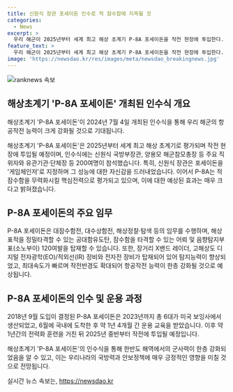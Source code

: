 ```yaml
---
title: 신원식 장관 포세이돈 인수로 적 잠수함에 지옥될 것
categories:
  - News
excerpt: >
  우리 해군이 2025년부터 세계 최고 해상 초계기 P-8A 포세이돈을 작전 현장에 투입한다. 신원식 국방부장관은 포세이돈 인수로 연합작전수행능력을 한층 더 강화될 것이라 자신했다. 해당 기종은 대잠수함전, 대수상함전, 해상정찰·탐색 등 다양한 임무를 수행할 수 있으며, 최신 기술을 탑재해 해군의 항공작전 능력이 강화될 것으로 기대된다. P-8A를 인수한 조종사 역시 최선의 노력으로 국가안보를 위해 헌신할 것을 다짐했다. (150자)
feature_text: >
  우리 해군이 2025년부터 세계 최고 해상 초계기 P-8A 포세이돈을 작전 현장에 투입한다. 신원식 국방부장관은 포세이돈 인수로 연합작전수행능력을 한층 더 강화될 것이라 자신했다. 해당 기종은 대잠수함전, 대수상함전, 해상정찰·탐색 등 다양한 임무를 수행할 수 있으며, 최신 기술을 탑재해 해군의 항공작전 능력이 강화될 것으로 기대된다. P-8A를 인수한 조종사 역시 최선의 노력으로 국가안보를 위해 헌신할 것을 다짐했다. (150자)
image: 'https://newsdao.kr/res/images/meta/newsdao_breakingnews.jpg'
---
```


<p><img src="https://newsdao.kr/res/images/meta/newsdao_breakingnews.jpg" alt="ranknews 속보" /></p>

<h2 data-ke-size="size26">해상초계기 'P-8A 포세이돈' 개최된 인수식 개요</h2>

<p>해상초계기 'P-8A 포세이돈'이 2024년 7월 4일 개최된 인수식을 통해 우리 해군의 항공작전 능력이 크게 강화될 것으로 기대됩니다.</p>

<p data-ke-size="size16">해상초계기 'P-8A 포세이돈'은 2025년부터 세계 최고 해상 초계기로 평가되며 작전 현장에 투입될 예정이며, 인수식에는 신원식 국방부장관, 양용모 해군참모총장 등 주요 직위자와 유관기관·단체장 등 200여명이 참석했습니다. 특히, 신원식 장관은 포세이돈을 '게임체인저'로 지정하며 그 성능에 대한 자신감을 드러내었습니다. 이어서 P-8A는 적 잠수함을 무력화시킬 핵심전력으로 평가되고 있으며, 이에 대한 예상된 효과는 매우 크다고 밝혀졌습니다.</p>

<h2 data-ke-size="size26">P-8A 포세이돈의 주요 임무</h2>

<p>P-8A 포세이돈은 대잠수함전, 대수상함전, 해상정찰·탐색 등의 임무를 수행하며, 해상표적을 정밀타격할 수 있는 공대함유도탄, 잠수함을 타격할 수 있는 어뢰 및 음향탐지부표(소노부이) 120여발을 탑재할 수 있습니다. 또한, 장거리 X밴드 레이더, 고해상도 디지털 전자광학(EO)/적외선(IR) 장비와 전자전 장비가 탑재되어 있어 탐지능력이 향상되었고, 최대속도가 빠르며 작전반경도 확대되어 항공작전 능력이 한층 강화될 것으로 예상됩니다.</p>

<h2 data-ke-size="size26">P-8A 포세이돈의 인수 및 운용 과정</h2>

<p>2018년 9월 도입이 결정된 P-8A 포세이돈은 2023년까지 총 6대가 미국 보잉사에서 생산되었고, 6월에 국내에 도착한 후 약 1년 4개월 간 운용 교육을 받았습니다. 이후 약 1년간의 전력화 훈련을 거친 뒤 2025년 중반부터 작전에 투입될 예정입니다.</p>

<p>해상초계기 'P-8A 포세이돈'의 인수식을 통해 한반도 해역에서의 군사력이 한층 강화되었음을 알 수 있고, 이는 우리나라의 국방력과 안보정책에 매우 긍정적인 영향을 미칠 것으로 전망됩니다.</p>
실시간 뉴스 속보는, <a href="https://newsdao.kr" rel="dofollow">https://newsdao.kr</a>


